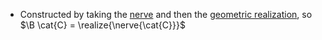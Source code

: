 - Constructed by taking the [nerve](nerve.md) and then the [geometric realization](geometric%20realization.md), so $\B \cat{C} = \realize{\nerve{\cat{C}}}$